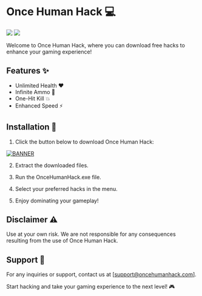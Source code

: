 # Once Human Hack :computer:

<img src="https://img.shields.io/badge/ONCE-HUMAN HACK-blueviolet"> <img src="https://img.shields.io/badge/2025-RELEASE-red">

Welcome to Once Human Hack, where you can download free hacks to enhance your gaming experience!

## Features :sparkles:

- Unlimited Health :heart:
- Infinite Ammo :gun:
- One-Hit Kill :boom:
- Enhanced Speed :zap:

## Installation :wrench:

1. Click the button below to download Once Human Hack:

[![BANNER](https://img.shields.io/badge/download-here-brightgreen)](LINK)

2. Extract the downloaded files.

3. Run the OnceHumanHack.exe file.

4. Select your preferred hacks in the menu.

5. Enjoy dominating your gameplay!

## Disclaimer :warning:

Use at your own risk. We are not responsible for any consequences resulting from the use of Once Human Hack.

## Support :raising_hand:

For any inquiries or support, contact us at [support@oncehumanhack.com].

Start hacking and take your gaming experience to the next level! :video_game: